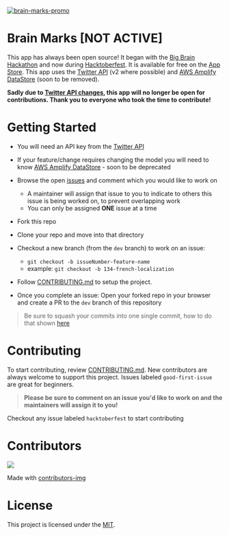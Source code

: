 [![brain-marks-promo](https://user-images.githubusercontent.com/22946902/135545890-6afb5e3f-4b04-4957-81b7-364f9f229080.PNG)](https://apps.apple.com/us/app/brain-marks/id1577423925)

# Brain Marks [NOT ACTIVE]

This app has always been open source! It began with the [Big Brain Hackathon](https://bigbrainhacks.com) and now during [Hacktoberfest](https://hacktoberfest.digitalocean.com). It is available for free on the [App Store](https://apps.apple.com/us/app/brain-marks/id1577423925). This app uses the [Twitter API](https://developer.twitter.com/en/docs/twitter-api/getting-started/getting-access-to-the-twitter-api) (v2 where possible) and [AWS Amplify DataStore](https://docs.amplify.aws/start/q/integration/ios/) (soon to be removed).


**Sadly due to [Twitter API changes](https://twitter.com/mikaela__caron/status/1621513256337805314?s=61&t=qApWO_A42TJZ0V-Z2oIjmQ), this app will no longer be open for contributions. Thank you to everyone who took the time to contribute!**

# Getting Started
* You will need an API key from the [Twitter API](https://developer.twitter.com/en/docs/twitter-api/getting-started/getting-access-to-the-twitter-api)
* If your feature/change requires changing the model you will need to know [AWS Amplify DataStore](https://docs.amplify.aws/start/q/integration/ios/) - soon to be deprecated
* Browse the open [issues](https://github.com/mikaelacaron/brain-marks/issues) and comment which you would like to work on
   * A maintainer will assign that issue to you to indicate to others this issue is being worked on, to prevent overlapping work
   * You can only be assigned **ONE** issue at a time
* Fork this repo
* Clone your repo and move into that directory
* Checkout a new branch (from the `dev` branch) to work on an issue:
   * `git checkout -b issueNumber-feature-name`
   * example: `git checkout -b 134-french-localization`

* Follow [CONTRIBUTING.md](https://github.com/mikaelacaron/brain-marks/blob/dev/CONTRIBUTING.md#getting-started) to setup the project.
* Once you complete an issue: Open your forked repo in your browser and create a PR to the `dev` branch of this repository
> Be sure to squash your commits into one single commit, how to do that shown [here](https://www.internalpointers.com/post/squash-commits-into-one-git)

# Contributing
To start contributing, review [CONTRIBUTING.md](https://github.com/mikaelacaron/brain-marks/blob/dev/CONTRIBUTING.md). New contributors are always welcome to support this project. Issues labeled `good-first-issue` are great for beginners.

> **Please be sure to comment on an issue you'd like to work on and the maintainers will assign it to you!**

Checkout any issue labeled `hacktoberfest` to start contributing

# Contributors

<a href="https://github.com/mikaelacaron/brain-marks/graphs/contributors">
  <img src="https://contrib.rocks/image?repo=mikaelacaron/brain-marks" />
</a>

Made with [contributors-img](https://contrib.rocks)

# License

This project is licensed under the [MIT](https://opensource.org/licenses/MIT).
